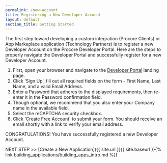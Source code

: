 ```yaml
---
permalink: /new-account
title: Registering a New Developer Account
layout: default
section_title: Getting Started
---
```


The first step toward developing a custom integration (Procore Clients) or App Markeplace application (Technology Partners) is to register a new Developer Account on the Procore Developer Portal.
Here are the steps to properly navigate the Developer Portal and successfully register for a new Developer Account.

1. First, open your browser and navigate to the [Developer Portal](https://developers.procore.com/) landing page.
1. Click 'Sign Up', fill out all required fields on the form - First Name, Last Name, and a valid Email Address.
1. Enter a Password that adheres to the displayed requirements, then re-enter it in the Password confirmation field.
1. Though optional, we recommend that you also enter your Company name in the available field.
1. Select the reCAPTCHA security checkbox.
1. Click 'Create Free Account' to submit your form. You should receive an email shortly with a link to verify your email address.

CONGRATULATIONS! You have successfully registered a new Developer Account.

NEXT STEP >> [Create a New Application]({{ site.url }}{{ site.baseurl }}{% link building_applications/building_apps_intro.md %})


